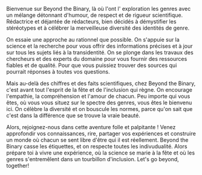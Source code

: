   
Bienvenue sur Beyond the Binary, là où l'ont l' exploration les genres avec un mélange détonnant d'humour, de respect et de rigueur scientifique. Rédactrice et déjantée de rédacteurs, bien décidés à démystifier les stéréotypes et à célébrer la merveilleuse diversité des identités de genre.

On essaie une approche au rationnel que possible. On s'appuie sur la science et la recherche pour vous offrir des informations précises et à jour sur tous les sujets liés à la transidentité. On se plonge dans les travaux des chercheurs et des experts du domaine pour vous fournir des ressources fiables et de qualité. Pour que vous puissiez trouver des sources qui pourrait réponses à toutes vos questions.

Mais au-delà des chiffres et des faits scientifiques, chez Beyond the Binary, c'est avant tout l'esprit de la fête et de l'inclusion qui règne. On encourage l'empathie, la compréhension et l'amour de chacun. Peu importe qui vous êtes, où vous vous situez sur le spectre des genres, vous êtes le bienvenu ici. On célèbre la diversité et on bouscule les normes, parce qu'on sait que c'est dans la différence que se trouve la vraie beauté.

Alors, rejoignez-nous dans cette aventure folle et palpitante ! Venez approfondir vos connaissances, rire, partager vos expériences et construire un monde où chacun se sent libre d'être qui il est réellement. Beyond the Binary casse les étiquettes, et on respecte toutes les indivudualité. Alors prépare toi à vivre une expérience, où la science se marie à la fête et où les genres s'entremêlent dans un tourbillon d'inclusion. Let's go beyond, together!